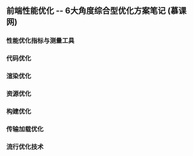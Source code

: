 ## 前端性能优化 -- 6大角度综合型优化方案笔记 (慕课网)

### 性能优化指标与测量工具

### 代码优化

### 渲染优化

### 资源优化

### 构建优化

### 传输加载优化

### 流行优化技术
